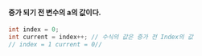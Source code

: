 #### 증가 되기 전 변수의 a의 값이다. ####


```c
int index = 0;
int current = index++; // 수식의 값은 증가 전 Index의 값
// index = 1 current = 0//
```